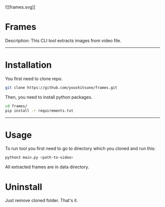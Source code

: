 ![[frames.svg]]

# Frames

Description: This CLI tool extracts images from video file.

---
# Installation
You first need to clone repo.
```bash
git clone https://github.com/youshitsune/frames.git
```

Then, you need to install python packages.
```bash
cd frames/
pip install -r requirements.txt
```

---
# Usage
To run tool you first need to go to directory which you cloned and run this:
```bash
python3 main.py <path-to-video>
```

All extracted frames are in data directory.

# Uninstall
Just remove cloned folder. That's it.

